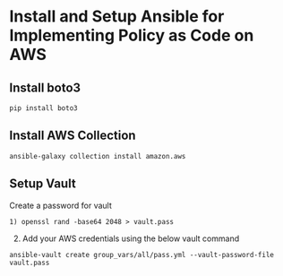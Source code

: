 # Install and Setup Ansible for Implementing Policy as Code on AWS
## Install boto3
```
pip install boto3
```
## Install AWS Collection
```
ansible-galaxy collection install amazon.aws
```
## Setup Vault
Create a password for vault
```
1) openssl rand -base64 2048 > vault.pass
```
2) Add your AWS credentials using the below vault command
```
ansible-vault create group_vars/all/pass.yml --vault-password-file vault.pass
```
